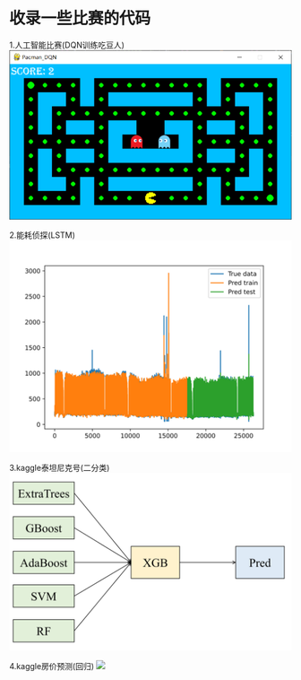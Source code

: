 # 收录一些比赛的代码
1.人工智能比赛(DQN训练吃豆人)
![](https://github.com/iisdd/Competition/blob/main/%E4%BA%BA%E5%B7%A5%E6%99%BA%E8%83%BD%E6%AF%94%E8%B5%9B%E8%B5%84%E6%96%99/upload_pic/%E6%B8%B8%E6%88%8F%E7%94%BB%E9%9D%A2.png)

2.能耗侦探(LSTM)
![](https://github.com/iisdd/Competition/blob/main/%E8%83%BD%E8%80%97%E4%BE%A6%E6%8E%A2--%E5%BB%BA%E7%AD%91%E8%83%BD%E8%80%97%E9%A2%84%E6%B5%8B%E7%AB%9E%E8%B5%9B/upload_pic/res.png)

3.kaggle泰坦尼克号(二分类)
![](https://github.com/iisdd/Competition/blob/main/titanic/upload_pic/titanic.jpg)

4.kaggle房价预测(回归)
![](https://github.com/iisdd/Competition/blob/main/house-prices-advanced-regression-techniques/upload_pic/stack%20model.jpg)
